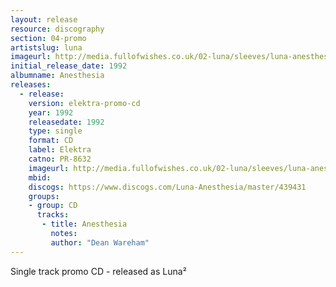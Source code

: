 ```yaml
---
layout: release
resource: discography
section: 04-promo
artistslug: luna
imageurl: http://media.fullofwishes.co.uk/02-luna/sleeves/luna-anesthesia-promo.jpg
initial_release_date: 1992
albumname: Anesthesia
releases:
  - release: 
    version: elektra-promo-cd
    year: 1992
    releasedate: 1992
    type: single
    format: CD
    label: Elektra
    catno: PR-8632
    imageurl: http://media.fullofwishes.co.uk/02-luna/sleeves/luna-anesthesia-promo.jpg
    mbid: 
    discogs: https://www.discogs.com/Luna-Anesthesia/master/439431
    groups:
    - group: CD
      tracks:
       - title: Anesthesia
         notes: 
         author: "Dean Wareham"
---
```

Single track promo CD - released as Luna&sup2;
